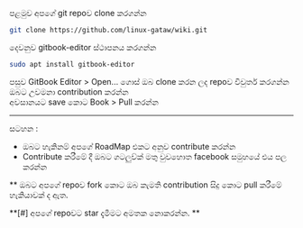 පළමුව අපගේ git repoව clone කරගන්න

```bash
git clone https://github.com/linux-gataw/wiki.git
```

දෙවනුව gitbook-editor ස්ථාපනය කරගන්න

```bash
sudo apt install gitbook-editor
```

පසුව GitBook Editor &gt; Open... ගොස් ඔබ clone කරන ලද repoව විවුර්ත කරගන්න  
ඔබට උවමනා contribution කරන්න   
අවසානයට save කොට Book &gt; Pull කරන්න

---

සටහන :

* ඔබට හැකිනම් අපගේ RoadMap එකට අනුව contribute කරන්න 
* Contribute කරීමේ දී ඔබට ගටලුව්ක් මතු වුවහොත facebook සමුහයේ එය පල කරන්න  

\*\* ඔබට අපගේ repoව fork කොට ඔබ කැමති contribution සිදු කොට pull කරීමේ හැකියාවක් ද ඇත.

**\[\#\]  අපගේ repoවට star දැමීමට අමතක නොකරන්න.  **



